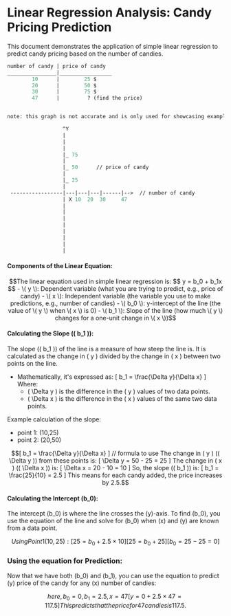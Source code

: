 # Linear Regression Analysis: Candy Pricing Prediction

This document demonstrates the application of simple linear regression to predict candy pricing based on the number of candies.

```graphql
number of candy | price of candy
________________|_________________
        10      |        25 $
        20      |        50 $
        30      |        75 $
        47      |         ? (find the price)
```

```graphql

note: this graph is not accurate and is only used for showcasing example.

                  ^Y
                  |
                  |
                  |
                  |_ 75
                  |
                  |_ 50      // price of candy
                  |
                  |_ 25
                  |
 -----------------|---|---|---|------|-->  // number of candy
                  | X 10  20  30     47
                  |
                  |
                  |
                  |
                  |
                  |
                  |
                  |
```

#### Components of the Linear Equation:

```math
The linear equation used in simple linear regression is:
$$ y = b_0 + b_1x $$

- \( y \): Dependent variable (what you are trying to predict, e.g., price of candy)
- \( x \): Independent variable (the variable you use to make predictions, e.g., number of candies)
- \( b_0 \): y-intercept of the line (the value of \( y \) when \( x \) is 0)
- \( b_1 \): Slope of the line (how much \( y \) changes for a one-unit change in \( x \))
```

#### Calculating the Slope (( b_1 )):

The slope (( b_1 )) of the line is a measure of how steep the line is. It is calculated as the change in ( y ) divided by the change in ( x ) between two points on the line.

- Mathematically, it's expressed as: [ b_1 = \frac{\Delta y}{\Delta x} ] Where:
  - ( \Delta y ) is the difference in the ( y ) values of two data points.
  - ( \Delta x ) is the difference in the ( x ) values of the same two data points.

Example calculation of the slope:

- point 1: (10,25)
- point 2: (20,50)

```math
[ b_1 = \frac{\Delta y}{\Delta x} ] // formula to use

The change in ( y ) (( \Delta y )) from these points is: [ \Delta y = 50 - 25 = 25 ]

The change in ( x ) (( \Delta x )) is: [ \Delta x = 20 - 10 = 10 ]

So, the slope (( b_1 )) is: [ b_1 = \frac{25}{10} = 2.5 ]

This means for each candy added, the price increases by 2.5.
```

#### Calculating the Intercept (b_0):

The intercept (b_0) is where the line crosses the (y)-axis. To find (b_0), you use the equation of the line and solve for (b_0) when (x) and (y) are known from a data point.

```math
 Using Point 1 (10, 25): [ 25 = b_0 + 2.5 \times 10 ] [ 25 = b_0 + 25 ] [ b_0 = 25 - 25 = 0 ]
```

### Using the equation for Prediction:

Now that we have both (b_0) and (b_1), you can use the equation to predict (y) price of the candy for any (x) number of candies:

```math
here,
b_0 = 0, b_1 = 2.5, x = 47

[ y = 0 + 2.5 \times 47 = 117.5 ]

This predicts that the price for 47 candies is 117.5.
```
